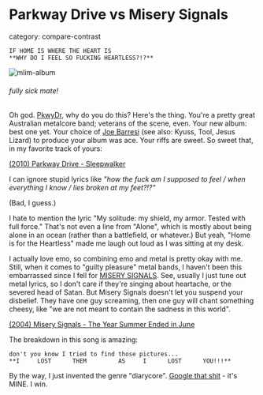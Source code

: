 # Parkway Drive vs Misery Signals
category: compare-contrast

    IF HOME IS WHERE THE HEART IS
    **WHY DO I FEEL SO FUCKING HEARTLESS?!?**

![mlim-album](/content/images/Parkway+Drive.jpg)
###### fully sick mate!

Oh god. [PkwyDr](http://www.parkwaydriverock.com/), why do you do this? Here's the thing. You're a pretty great Australian metalcore band; veterans of the scene, even. Your new album: best one yet. Your choice of [Joe Barresi](http://en.wikipedia.org/wiki/Joe_Barresi) (see also: Kyuss, Tool, Jesus Lizard) to produce your album was ace. Your riffs are sweet. So sweet that, in my favorite track of yours:

[(2010) Parkway Drive - Sleepwalker](/static/mp3/03-sleepwalker.mp3)

I can ignore stupid lyrics like _"how the fuck am I supposed to feel / when everything I know / lies broken at my feet?!?"_

(Bad, I guess.)

I hate to mention the lyric "My solitude: my shield, my armor. Tested with full force." That's not even a line from "Alone", which is mostly about being alone in an ocean (rather than a battlefield, or whatever.) But yeah, "Home is for the Heartless" made me laugh out loud as I was sitting at my desk.

I actually love emo, so combining emo and metal is pretty okay with me. Still, when it comes to "guilty pleasure" metal bands, I haven't been this embarrassed since I fell for [MISERY SIGNALS](http://www.myspace.com/miserysignals). See, usually I just tune out metal lyrics, so I don't care if they're singing about heartache, or the severed head of Satan. But Misery Signals doesn't let you suspend your disbelief. They have one guy screaming, then one guy will chant something cheesy, like "we are not meant to contain the sadness in this world".

[(2004) Misery Signals - The Year Summer Ended in June](/static/mp3/03-the-year-summer-ended-in-june.mp3)

The breakdown in this song is amazing:

    don't you know I tried to find those pictures...
    **I     LOST      THEM         AS     I      LOST      YOU!!!**

By the way, I just invented the genre "diarycore". [Google that shit](http://lmgtfy.com/?q=diarycore) - it's MINE. I win.
